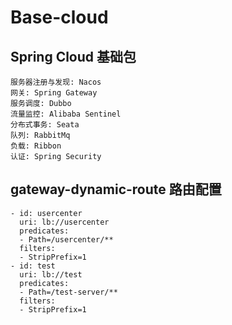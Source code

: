 # Base-cloud

## Spring Cloud 基础包

```
服务器注册与发现: Nacos
网关: Spring Gateway
服务调度: Dubbo
流量监控: Alibaba Sentinel
分布式事务: Seata
队列: RabbitMq
负载: Ribbon
认证: Spring Security
```

## gateway-dynamic-route 路由配置

```
- id: usercenter
  uri: lb://usercenter
  predicates:
  - Path=/usercenter/**
  filters:
  - StripPrefix=1
- id: test
  uri: lb://test
  predicates:
  - Path=/test-server/**
  filters:
  - StripPrefix=1
```